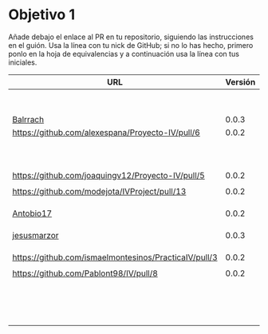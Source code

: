 # Objetivo 1

Añade debajo el enlace al PR en tu repositorio, siguiendo las instrucciones en
el guión. Usa la línea con tu nick de GitHub; si no lo
has hecho, primero ponlo en la hoja de equivalencias y a continuación usa la
línea con tus iniciales.

| URL                                        | Versión | Alcanzado |
|--------------------------------------------|---------|-----------|
| <!-- Enlace de noise-kngdm --> | | |
| <!-- Enlace de Esturillo98 --> | | |
| <!-- Enlace de LuisArostegui --> | | |
| <!-- Enlace de Paszser --> | | |
| <!-- Enlace de Mapachana --> | | |
| <!-- Enlace de eantoniocalo18 --> | | |
| <!-- Enlace de NachoCarher --> | | |
| <!-- Enlace de C L A --> | | |
| [Balrrach](https://github.com/Balrrach/IV-Proyecto/pull/7) | 0.0.3 | |
| https://github.com/alexespana/Proyecto-IV/pull/6 | 0.0.2 | |
| <!-- Enlace de Javierexmar --> | | |
| <!-- Enlace de MarinoFajardo --> | | |
| <!-- Enlace de danifm1321 --> | | |
| <!-- Enlace de josevilchez247 --> | | |
| <!-- Enlace de arguellesm --> | | |
| <!-- Enlace de DFolchA --> | | |
| <!-- Enlace de JaimeGM96 --> | | |
| <!-- Enlace de agr8 --> | | |
| <!-- Enlace de Olasergiolas --> | | |
| <!-- Enlace de lentes4k --> | | |
| https://github.com/joaquingv12/Proyecto-IV/pull/5 | 0.0.2 | |
| <!-- Enlace de gomares --> | | |
| https://github.com/modejota/IVProject/pull/13 | 0.0.2 | ✓ |
| <!-- Enlace de argelion14 --> | | |
| <!-- Enlace de juanmihdz --> | | |
| <!-- Enlace de venrra --> | | |
| [Antobio17](https://github.com/Antobio17/IV/pull/5) | 0.0.2 | |
| <!-- Enlace de manujurado1 --> | | |
| <!-- Enlace de L C G J --> | | |
| <!-- Enlace de migueorg --> | | |
| [jesusmarzor](https://github.com/jesusmarzor/Proyecto-IV/pull/6) | 0.0.3 | |
| <!-- Enlace de francisco3207 --> | | |
| <!-- Enlace de amerigal --> | | |
| <!-- Enlace de Asmilex --> | | |
| https://github.com/ismaelmontesinos/PracticaIV/pull/3 | 0.0.2 | |
| <!-- Enlace de morevi --> | | |
| https://github.com/Pablont98/IV/pull/8 | 0.0.2 | |
| <!-- Enlace de Slowmybrosh --> | | |
| <!-- Enlace de sorozcov --> | | |
| <!-- Enlace de jlortega00 --> | | |
| <!-- Enlace de Xileon310 --> | | |
| <!-- Enlace de Parka015 --> | | |
| <!-- Enlace de edusegrich --> | | |
| <!-- Enlace de LuisSS20 --> | | |
| <!-- Enlace de juanfran00 --> | | |
| <!-- Enlace de Albertotc99 --> | | |
| <!-- Enlace de aleveji --> | | |
| <!-- Enlace de paula1999 --> | | |
| <!-- Enlace de xCyal --> | | |
| <!-- Enlace de vlljuan99 --> | | |
| <!-- Enlace de JAntonioVR --> | | |
| <!-- Enlace de pablozafra97 --> | | |
